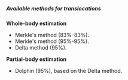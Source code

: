 ##### Available methods for translocations

**Whole-body estimation**
- Merkle's method (83%-83%).
- Merkle's method (95%-95%).
- Delta method (95%).

**Partial-body estimation**
- Dolphin (95%), based on the Delta method.
